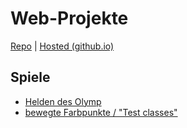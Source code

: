 # Web-Projekte

[Repo](https://github.com/AdiWeit/Web-Projekte) | [Hosted (github.io)](https://adiweit.github.io/Web-Projekte/)

## Spiele

* [Helden des Olymp](https://adiweit.github.io/Web-Projekte/Helden%20des%20Olymp)
* [bewegte Farbpunkte / "Test classes"](https://adiweit.github.io/Web-Projekte/Test%20classes)

